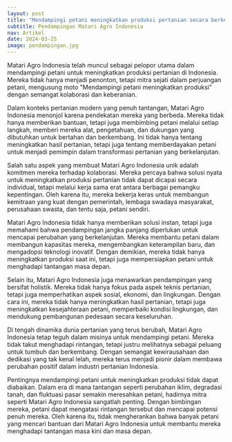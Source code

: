 ```yaml
---
layout: post
title: "Mendampingi petani meningkatkan produksi pertanian secara berkelanjutan"
subtitle: Pendampingan Matari Agro Indonesia
nav: Artikel
date: 2024-03-25
image: pendampingan.jpg
---
```


Matari Agro Indonesia telah muncul sebagai pelopor utama dalam mendampingi petani untuk meningkatkan produksi pertanian di Indonesia. Mereka tidak hanya menjadi penonton, tetapi mitra sejati dalam perjuangan petani, mengusung moto "Mendampingi petani meningkatkan produksi" dengan semangat kolaborasi dan keberanian.

Dalam konteks pertanian modern yang penuh tantangan, Matari Agro Indonesia menonjol karena pendekatan mereka yang berbeda. Mereka tidak hanya memberikan bantuan, tetapi juga membimbing petani melalui setiap langkah, memberi mereka alat, pengetahuan, dan dukungan yang dibutuhkan untuk bertahan dan berkembang. Ini tidak hanya tentang meningkatkan hasil pertanian, tetapi juga tentang memberdayakan petani untuk menjadi pemimpin dalam transformasi pertanian yang berkelanjutan.

Salah satu aspek yang membuat Matari Agro Indonesia unik adalah komitmen mereka terhadap kolaborasi. Mereka percaya bahwa solusi nyata untuk meningkatkan produksi pertanian tidak dapat dicapai secara individual, tetapi melalui kerja sama erat antara berbagai pemangku kepentingan. Oleh karena itu, mereka bekerja keras untuk membangun kemitraan yang kuat dengan pemerintah, lembaga swadaya masyarakat, perusahaan swasta, dan tentu saja, petani sendiri.

Matari Agro Indonesia tidak hanya memberikan solusi instan, tetapi juga memahami bahwa pendampingan jangka panjang diperlukan untuk mencapai perubahan yang berkelanjutan. Mereka membantu petani dalam membangun kapasitas mereka, mengembangkan keterampilan baru, dan mengadopsi teknologi inovatif. Dengan demikian, mereka tidak hanya meningkatkan produksi saat ini, tetapi juga mempersiapkan petani untuk menghadapi tantangan masa depan.

Selain itu, Matari Agro Indonesia juga menawarkan pendampingan yang bersifat holistik. Mereka tidak hanya fokus pada aspek teknis pertanian, tetapi juga memperhatikan aspek sosial, ekonomi, dan lingkungan. Dengan cara ini, mereka tidak hanya meningkatkan hasil pertanian, tetapi juga meningkatkan kesejahteraan petani, memperbaiki kondisi lingkungan, dan mendukung pembangunan pedesaan secara keseluruhan.

Di tengah dinamika dunia pertanian yang terus berubah, Matari Agro Indonesia tetap teguh dalam misinya untuk mendampingi petani. Mereka tidak takut menghadapi rintangan, tetapi justru melihatnya sebagai peluang untuk tumbuh dan berkembang. Dengan semangat kewirausahaan dan dedikasi yang tak kenal lelah, mereka terus menjadi pionir dalam membawa perubahan positif dalam industri pertanian Indonesia.

Pentingnya mendampingi petani untuk meningkatkan produksi tidak dapat diabaikan. Dalam era di mana tantangan seperti perubahan iklim, degradasi tanah, dan fluktuasi pasar semakin meresahkan petani, hadirnya mitra seperti Matari Agro Indonesia sangatlah penting. Dengan bimbingan mereka, petani dapat mengatasi rintangan tersebut dan mencapai potensi penuh mereka. Oleh karena itu, tidak mengherankan bahwa banyak petani yang mencari bantuan dari Matari Agro Indonesia untuk membantu mereka menghadapi tantangan masa kini dan masa depan.

